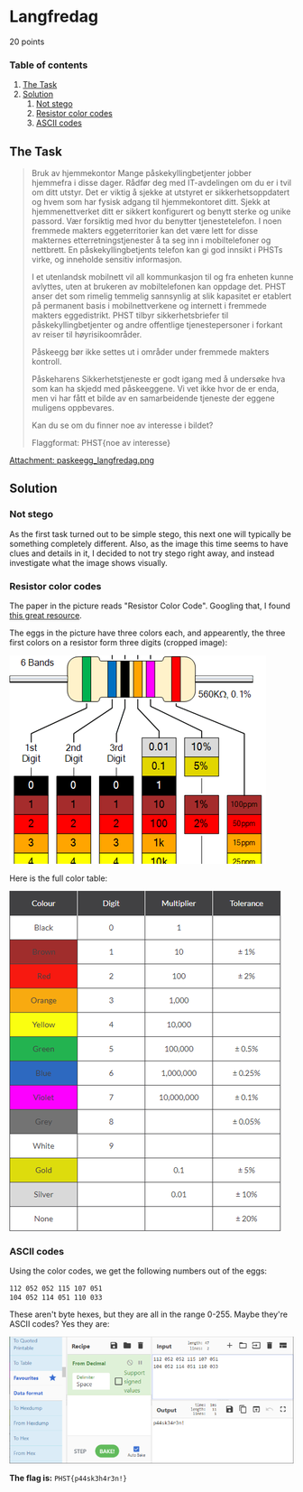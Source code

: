 # Langfredag
20 points

### Table of contents
1. [The Task](#the-task)
2. [Solution](#solution)
	1. [Not stego](#not-stego)
	2. [Resistor color codes](#resistor-color-codes)
	3. [ASCII codes](#ascii-codes)

## The Task
>Bruk av hjemmekontor
>Mange påskekyllingbetjenter jobber hjemmefra i disse dager. Rådfør deg med IT-avdelingen om du er i tvil om ditt utstyr. Det er viktig å sjekke at utstyret er sikkerhetsoppdatert og hvem som har fysisk adgang til hjemmekontoret ditt. Sjekk at hjemmenettverket ditt er sikkert konfigurert og benytt sterke og unike passord. Vær forsiktig med hvor du benytter tjenestetelefon. I noen fremmede makters eggeterritorier kan det være lett for disse makternes etterretningstjenester å ta seg inn i mobiltelefoner og nettbrett. En påskekyllingbetjents telefon kan gi god innsikt i PHSTs virke, og inneholde sensitiv informasjon.
>
>I et utenlandsk mobilnett vil all kommunkasjon til og fra enheten kunne avlyttes, uten at brukeren av mobiltelefonen kan oppdage det. PHST anser det som rimelig temmelig sannsynlig at slik kapasitet er etablert på permanent basis i mobilnettverkene og internett i fremmede makters eggedistrikt. PHST tilbyr sikkerhetsbriefer til påskekyllingbetjenter og andre offentlige tjenestepersoner i forkant av reiser til høyrisikoområder.
>
>Påskeegg bør ikke settes ut i områder under fremmede makters kontroll.
>
>Påskeharens Sikkerhetstjeneste er godt igang med å undersøke hva som kan ha skjedd med påskeeggene. Vi vet ikke hvor de er enda, men vi har fått et bilde av en samarbeidende tjeneste der eggene muligens oppbevares.
>
>Kan du se om du finner noe av interesse i bildet?
>
>Flaggformat: PHST{noe av interesse}

[Attachment: paskeegg_langfredag.png](paskeegg_langfredag.png)

## Solution
### Not stego
As the first task turned out to be simple stego, this next one will typically be something completely different. Also, as the image this time seems to have clues and details in it, I decided to not try stego right away, and instead investigate what the image shows visually.

### Resistor color codes
The paper in the picture reads "Resistor Color Code". Googling that, I found [this great resource](https://www.electronics-tutorials.ws/resistor/res_2.html).

The eggs in the picture have three colors each, and appearently, the three first colors on a resistor form three digits (cropped image):

![resistorgraph.png](resistorgraph.png?raw=true)

Here is the full color table:

![resistorcolortable.png](resistorcolortable.png?raw=true)

### ASCII codes
Using the color codes, we get the following numbers out of the eggs:
```
112 052 052 115 107 051
104 052 114 051 110 033
```

These aren't byte hexes, but they are all in the range 0-255. Maybe they're ASCII codes? Yes they are:

![ascii.png](ascii.png?raw=true)

**The flag is:** `PHST{p44sk3h4r3n!}`